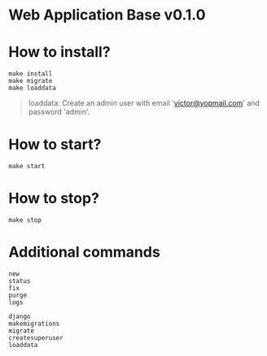 # Web Application Base v0.1.0


# How to install?

```
make install
make migrate
make loaddata
```

> loaddata: Create an admin user with email 'victor@yopmail.com' and password 'admin'.


# How to start?

```
make start
```

# How to stop?

```
make stop
```

# Additional commands

```
new
status
fix
purge
logs
```

```
django
makemigrations
migrate
createsuperuser
loaddata
```


